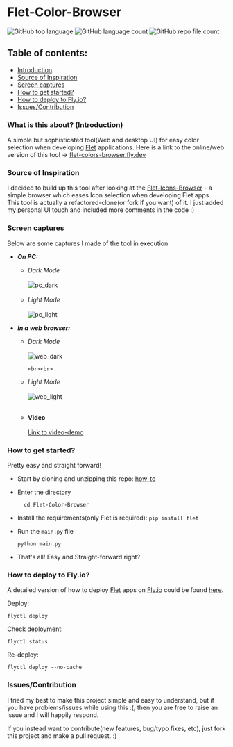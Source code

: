 # Flet-Color-Browser

![GitHub top language](https://img.shields.io/github/languages/top/ndonkoHenri/Flet-Color-Browser)
![GitHub language count](https://img.shields.io/github/languages/count/ndonkoHenri/Flet-Color-Browser)
![GitHub repo file count](https://img.shields.io/github/directory-file-count/ndonkoHenri/Flet-Color-Browser?color=ry)

## Table of contents:
- [Introduction](#what-is-this-about-introduction)
- [Source of Inspiration](#source-of-inspiration)
- [Screen captures](#screen-captures)
- [How to get started?](#how-to-get-started)
- [How to deploy to Fly.io?](#how-to-deploy-to-flyio)
- [Issues/Contribution](#issuescontribution)


### What is this about? (Introduction)

 A simple but sophisticated tool(Web and desktop UI) for easy color selection when developing [Flet](https://flet.dev/) applications.
Here is a link to the online/web version of this tool -> <u>[flet-colors-browser.fly.dev](https://flet-colors-browser.fly.dev/)</u>

### Source of Inspiration

I decided to build up this tool after looking at the [Flet-Icons-Browser](https://github.com/flet-dev/examples/tree/main/python/apps/icons-browser) - a simple browser which eases Icon selection when developing Flet apps . 
This tool is actually a refactored-clone(or fork if you want) of it. 
I just added my personal UI touch and included more comments in the code :) 

### Screen captures
Below are some captures I made of the tool in execution.

- _**On PC:**_
  - _Dark Mode_
        <br><br>
      ![pc_dark](https://user-images.githubusercontent.com/98978078/191587712-3c8fb14d-8ed0-4045-ab97-7759be04791c.png)
        <br><br>
  - _Light Mode_
        <br><br>
      ![pc_light](https://user-images.githubusercontent.com/98978078/191587748-11d44ba2-03f1-4bbc-9abd-233ad8ff3c50.png)

- _**In a web browser:**_
  - _Dark Mode_
        <br><br>
      ![web_dark](https://user-images.githubusercontent.com/98978078/191587793-68c9f173-d8f9-497a-8bd0-8c88ebf3045d.png)

        <br><br>
  - _Light Mode_
        <br><br>
      ![web_light](https://user-images.githubusercontent.com/98978078/191587819-4d4b0770-7f2f-460c-83d3-5c6a518fcac4.png)
    <br><br>
  - **Video**
        <br><br>
              [Link to video-demo](https://user-images.githubusercontent.com/98978078/191587444-d66a4185-c677-441c-a747-ce6f6f58774e.mp4)

### How to get started?

Pretty easy and straight forward!

- Start by cloning and unzipping this repo: [how-to](https://docs.github.com/en/repositories/creating-and-managing-repositories/cloning-a-repository)
- Enter the directory

        cd Flet-Color-Browser
- Install the requirements(only Flet is required):
    `pip install flet`
- Run the `main.py` file

      python main.py
- That's all! Easy and Straight-forward right?

### How to deploy to Fly.io?

A detailed version of how to deploy [Flet](https://github.com/flet-dev/flet) apps on [Fly.io](https://fly.io/) could be found <u>[here](https://flet.dev/docs/guides/python/deploying-web-app/fly-io)</u>.

Deploy:

    flyctl deploy

Check deployment:

    flyctl status

Re-deploy:

    flyctl deploy --no-cache


### Issues/Contribution
I tried my best to make this project simple and easy to understand, but if you have problems/issues while using this :(, 
then you are free to raise an issue and I will happily respond.

If you instead want to contribute(new features, bug/typo fixes, etc), just fork this project and make a pull request. :)
